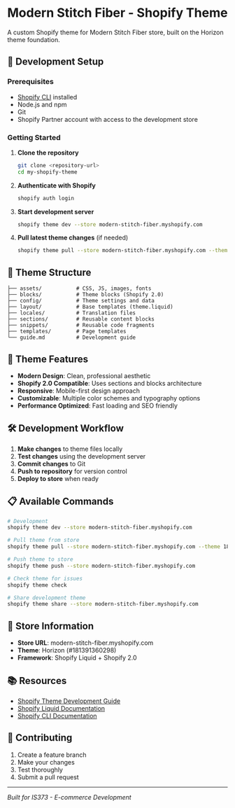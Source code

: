 # Modern Stitch Fiber - Shopify Theme

A custom Shopify theme for Modern Stitch Fiber store, built on the Horizon theme foundation.

## 🚀 Development Setup

### Prerequisites
- [Shopify CLI](https://shopify.dev/docs/themes/tools/cli) installed
- Node.js and npm
- Git
- Shopify Partner account with access to the development store

### Getting Started

1. **Clone the repository**
   ```bash
   git clone <repository-url>
   cd my-shopify-theme
   ```

2. **Authenticate with Shopify**
   ```bash
   shopify auth login
   ```

3. **Start development server**
   ```bash
   shopify theme dev --store modern-stitch-fiber.myshopify.com
   ```

4. **Pull latest theme changes** (if needed)
   ```bash
   shopify theme pull --store modern-stitch-fiber.myshopify.com --theme 181391360298
   ```

## 📁 Theme Structure

```
├── assets/           # CSS, JS, images, fonts
├── blocks/           # Theme blocks (Shopify 2.0)
├── config/           # Theme settings and data
├── layout/           # Base templates (theme.liquid)
├── locales/          # Translation files
├── sections/         # Reusable content blocks
├── snippets/         # Reusable code fragments
├── templates/        # Page templates
└── guide.md          # Development guide
```

## 🎨 Theme Features

- **Modern Design**: Clean, professional aesthetic
- **Shopify 2.0 Compatible**: Uses sections and blocks architecture
- **Responsive**: Mobile-first design approach
- **Customizable**: Multiple color schemes and typography options
- **Performance Optimized**: Fast loading and SEO friendly

## 🛠️ Development Workflow

1. **Make changes** to theme files locally
2. **Test changes** using the development server
3. **Commit changes** to Git
4. **Push to repository** for version control
5. **Deploy to store** when ready

## 📋 Available Commands

```bash
# Development
shopify theme dev --store modern-stitch-fiber.myshopify.com

# Pull theme from store
shopify theme pull --store modern-stitch-fiber.myshopify.com --theme 181391360298

# Push theme to store
shopify theme push --store modern-stitch-fiber.myshopify.com

# Check theme for issues
shopify theme check

# Share development theme
shopify theme share --store modern-stitch-fiber.myshopify.com
```

## 🎯 Store Information

- **Store URL**: modern-stitch-fiber.myshopify.com
- **Theme**: Horizon (#181391360298)
- **Framework**: Shopify Liquid + Shopify 2.0

## 📚 Resources

- [Shopify Theme Development Guide](./guide.md)
- [Shopify Liquid Documentation](https://shopify.dev/docs/themes/liquid)
- [Shopify CLI Documentation](https://shopify.dev/docs/themes/tools/cli)

## 🤝 Contributing

1. Create a feature branch
2. Make your changes
3. Test thoroughly
4. Submit a pull request

---

*Built for IS373 - E-commerce Development*
